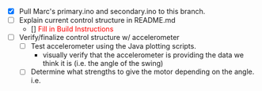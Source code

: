 - [X] Pull Marc's primary.ino and secondary.ino to this branch.
- [ ] Explain current control structure in README.md
    - [] <span style="color:red;">Fill in Build Instructions</span>
- [ ] Verify/finalize control structure w/ accelerometer
    - [ ] Test accelerometer using the Java plotting scripts.
        - visually verify that the accelerometer 
        is providing the data we think it is 
        (i.e. the angle of the swing)
    - [ ] Determine what strengths to give the motor depending on the angle.
        i.e. 